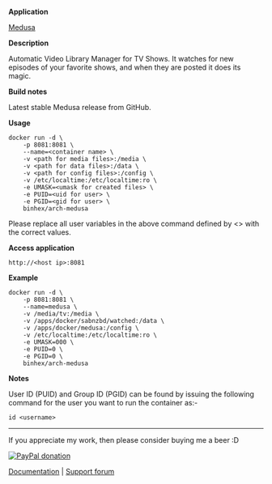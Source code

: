 **Application**

[Medusa](https://github.com/pymedusa/Medusa)

**Description**

Automatic Video Library Manager for TV Shows. It watches for new episodes of your favorite shows, and when they are posted it does its magic.

**Build notes**

Latest stable Medusa release from GitHub.

**Usage**
```
docker run -d \
    -p 8081:8081 \
    --name=<container name> \
    -v <path for media files>:/media \
    -v <path for data files>:/data \
    -v <path for config files>:/config \
    -v /etc/localtime:/etc/localtime:ro \
    -e UMASK=<umask for created files> \
    -e PUID=<uid for user> \
    -e PGID=<gid for user> \
    binhex/arch-medusa
```

Please replace all user variables in the above command defined by <> with the correct values.

**Access application**

`http://<host ip>:8081`

**Example**
```
docker run -d \
    -p 8081:8081 \
    --name=medusa \
    -v /media/tv:/media \
    -v /apps/docker/sabnzbd/watched:/data \
    -v /apps/docker/medusa:/config \
    -v /etc/localtime:/etc/localtime:ro \
    -e UMASK=000 \
    -e PUID=0 \
    -e PGID=0 \
    binhex/arch-medusa
```

**Notes**

User ID (PUID) and Group ID (PGID) can be found by issuing the following command for the user you want to run the container as:-

```
id <username>
```
___
If you appreciate my work, then please consider buying me a beer  :D

[![PayPal donation](https://www.paypal.com/en_US/i/btn/btn_donate_SM.gif)](https://www.paypal.com/cgi-bin/webscr?cmd=_s-xclick&hosted_button_id=MM5E27UX6AUU4)

[Documentation](https://github.com/binhex/documentation) | [Support forum](http://forums.unraid.net/index.php?topic=55480.0)